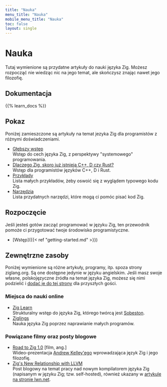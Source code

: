 ```yaml
---
title: "Nauka"
menu_title: "Nauka"
mobile_menu_title: "Nauka"
toc: false
layout: single
---
```


# Nauka
Tutaj wymienione są przydatne artykuły do nauki języka Zig. Możesz rozpocząć nie wiedząc nic na jego temat, ale skończysz znając nawet jego filozofię.

## Dokumentacja
{{% learn_docs %}}

## Pokaz
Poniżej zamieszczone są artykuły na temat jezyka Zig dla programistów z różnymi doświadczeniami.

- [Głębszy wstęp](overview/)  
Wstęp do cech języka Zig, z perspektywy "systemowego" programowania.
- [Dlaczego Zig, skoro już istnieją C++, D czy Rust?](why_zig_rust_d_cpp/)  
Wstęp dla programistów języków C++, D i Rust.
- [Przykłady](samples/)  
Lista małych przykładów, żeby oswoić się z wyglądem typowego kodu Zig.
- [Narzędzia](tools/)  
Lista przydatnych narzędzi, które mogą ci pomóc pisać kod Zig.


## Rozpoczęcie
Jeśli jesteś gotów zacząć programować w języku Zig, ten przewodnik pomoże ci przygotować twoje środowisko programistyczne.

- [Wstęp]({{< ref "getting-started.md" >}})  

## Zewnętrzne zasoby
Poniżej wymienione są różne artykuły, programy, itp. spoza strony ziglang.org. Są one dostępne jedynie w języku angielskim. Jeśli masz swoje własne, polskojęzyczne źródła na temat języka Zig, możesz się nimi podzielić i [dodać je do tej strony](https://github.com/ziglang/www.ziglang.org) dla przyszłych gości.

### Miejsca do nauki online
- [Zig Learn](https://ziglearn.org)  
Strukturalny wstęp do języka Zig, którego twórcą jest [Sobeston](https://github.com/sobeston). 
- [Ziglings](https://github.com/ratfactor/ziglings)  
Nauka języka Zig poprzez naprawianie małych programów.

### Powiązane filmy oraz posty blogowe
- [Road to Zig 1.0](https://www.youtube.com/watch?v=Gv2I7qTux7g) [film, ang.]  
Wideo-prezentacja [Andrew Kelley'ego](https://andrewkelley.me) wprowadzająca język Zig i jego filozofię.
- [Zig's New Relationship with LLVM](https://kristoff.it/blog/zig-new-relationship-llvm/)  
Post blogowy na temat pracy nad nowym kompilatorem języka Zig (napisanym w języku Zig; tzw. self-hosted), również ukazany w [artykule na stronie lwn.net](https://lwn.net/Articles/833400/).
